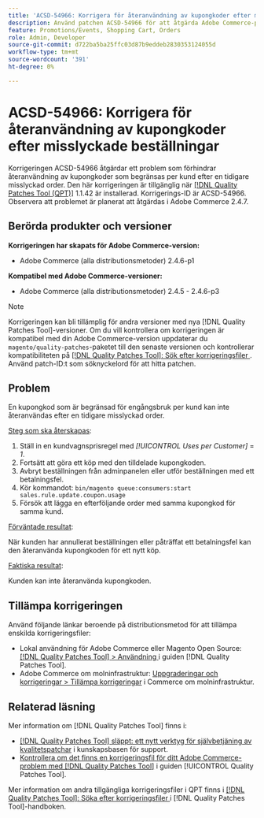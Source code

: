 ```yaml
---
title: 'ACSD-54966: Korrigera för återanvändning av kupongkoder efter misslyckade beställningar'
description: Använd patchen ACSD-54966 för att åtgärda Adobe Commerce-problemet och förhindra återanvändning av kupongkoder som begränsas per kampanj och kundvagn efter en tidigare misslyckad beställning.
feature: Promotions/Events, Shopping Cart, Orders
role: Admin, Developer
source-git-commit: d722ba5ba25ffc03d87b9eddeb2830353124055d
workflow-type: tm+mt
source-wordcount: '391'
ht-degree: 0%

---
```


# ACSD-54966: Korrigera för återanvändning av kupongkoder efter misslyckade beställningar

Korrigeringen ACSD-54966 åtgärdar ett problem som förhindrar återanvändning av kupongkoder som begränsas per kund efter en tidigare misslyckad order. Den här korrigeringen är tillgänglig när [[!DNL Quality Patches Tool (QPT)]](https://experienceleague.adobe.com/en/docs/commerce-knowledge-base/kb/announcements/commerce-announcements/magento-quality-patches-released-new-tool-to-self-serve-quality-patches) 1.1.42 är installerad. Korrigerings-ID är ACSD-54966. Observera att problemet är planerat att åtgärdas i Adobe Commerce 2.4.7.

## Berörda produkter och versioner

**Korrigeringen har skapats för Adobe Commerce-version:**

* Adobe Commerce (alla distributionsmetoder) 2.4.6-p1

**Kompatibel med Adobe Commerce-versioner:**

* Adobe Commerce (alla distributionsmetoder) 2.4.5 - 2.4.6-p3

>[!NOTE]
>
>Korrigeringen kan bli tillämplig för andra versioner med nya [!DNL Quality Patches Tool]-versioner. Om du vill kontrollera om korrigeringen är kompatibel med din Adobe Commerce-version uppdaterar du `magento/quality-patches`-paketet till den senaste versionen och kontrollerar kompatibiliteten på [[!DNL Quality Patches Tool]: Sök efter korrigeringsfiler ](https://experienceleague.adobe.com/tools/commerce-quality-patches/index.html). Använd patch-ID:t som söknyckelord för att hitta patchen.

## Problem

En kupongkod som är begränsad för engångsbruk per kund kan inte återanvändas efter en tidigare misslyckad order.

<u>Steg som ska återskapas</u>:

1. Ställ in en kundvagnsprisregel med *[!UICONTROL Uses per Customer]* = *1*.
1. Fortsätt att göra ett köp med den tilldelade kupongkoden.
1. Avbryt beställningen från adminpanelen eller utför beställningen med ett betalningsfel.
1. Kör kommandot: `bin/magento queue:consumers:start sales.rule.update.coupon.usage`
1. Försök att lägga en efterföljande order med samma kupongkod för samma kund.

<u>Förväntade resultat</u>:

När kunden har annullerat beställningen eller påträffat ett betalningsfel kan den återanvända kupongkoden för ett nytt köp.

<u>Faktiska resultat</u>:

Kunden kan inte återanvända kupongkoden.

## Tillämpa korrigeringen

Använd följande länkar beroende på distributionsmetod för att tillämpa enskilda korrigeringsfiler:

* Lokal användning för Adobe Commerce eller Magento Open Source: [[!DNL Quality Patches Tool] > Användning ](https://experienceleague.adobe.com/docs/commerce-operations/tools/quality-patches-tool/usage.html) i guiden [!DNL Quality Patches Tool].
* Adobe Commerce om molninfrastruktur: [Uppgraderingar och korrigeringar > Tillämpa korrigeringar](https://experienceleague.adobe.com/docs/commerce-cloud-service/user-guide/develop/upgrade/apply-patches.html) i Commerce om molninfrastruktur.

## Relaterad läsning

Mer information om [!DNL Quality Patches Tool] finns i:

* [[!DNL Quality Patches Tool] släppt: ett nytt verktyg för självbetjäning av kvalitetspatchar](https://experienceleague.adobe.com/en/docs/commerce-knowledge-base/kb/announcements/commerce-announcements/magento-quality-patches-released-new-tool-to-self-serve-quality-patches) i kunskapsbasen för support.
* [Kontrollera om det finns en korrigeringsfil för ditt Adobe Commerce-problem med  [!DNL Quality Patches Tool]](/help/tools/quality-patches-tool/patches-available-in-qpt/check-patch-for-magento-issue-with-magento-quality-patches.md) i guiden [!UICONTROL Quality Patches Tool].


Mer information om andra tillgängliga korrigeringsfiler i QPT finns i [[!DNL Quality Patches Tool]: Söka efter korrigeringsfiler ](https://experienceleague.adobe.com/tools/commerce-quality-patches/index.html) i [!DNL Quality Patches Tool]-handboken.
